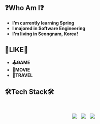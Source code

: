 

## ❓Who Am I❓
- **I’m currently learning Spring**
- **I majored in Software Engineering**
- **I'm living in Seongnam, Korea!**

## **🧡LIKE🧡**
-  **🕹️GAME**
- **🎥MOVIE**
- **🧳TRAVEL**


 ## **🛠Tech Stack🛠**
</br>
<p align="center">
<img src="https://img.shields.io/badge/MySQL-4479A1?style=flat-square&logo=MySQL&logoColor=white"/></a> &nbsp 
 <img src="https://img.shields.io/badge/Spring-6DB33F?style=flat&logo=Springt&logoColor=white"/> &nbsp 
<img src="https://img.shields.io/badge/Notion-000000?style=flat-square&logo=Notion&logoColor=white"/></a> &nbsp  
